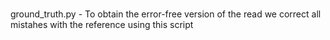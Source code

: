 

#
ground_truth.py - To obtain the error-free version of the read we correct all mistahes with the reference using this script

